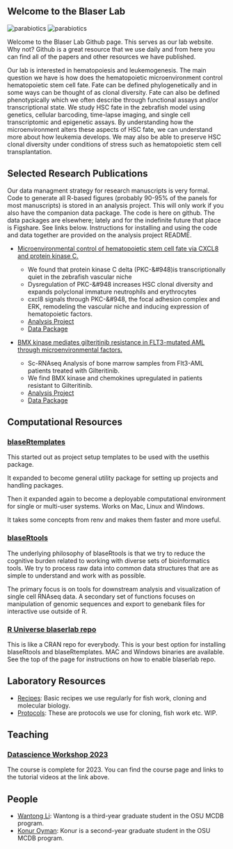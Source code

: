 ## Welcome to the Blaser Lab

![parabiotics](./images/parabiotics.tif)
![parabiotics](https://github.com/blaserlab/blaserlab/blob/main/images/parabiotics.tif)

Welcome to the Blaser Lab Github page.  This serves as our lab website. Why not?  Github is a great resource that we use daily and from here you can find all of the papers and other resources we have published.  

Our lab is interested in hematopoiesis and leukemogenesis. The main question we have is how does the hematopoietic microenvironment control hematopoietic stem cell fate.  Fate can be defined phylogenetically and in some ways can be thought of as clonal diversity.  Fate can also be defined phenotypically which we often describe through functional assays and/or transcriptional state.  We study HSC fate in the zebrafish model using genetics, cellular barcoding, time-lapse imaging, and single cell transcriptomic and epigenetic assays.  By understanding how the microenvironment alters these aspects of HSC fate, we can understand more about how leukemia develops.  We may also be able to preserve HSC clonal diversity under conditions of stress such as hematopoietic stem cell transplantation.   

## Selected Research Publications

Our data managment strategy for research manuscripts is very formal.  Code to generate all R-based figures (probably 90-95% of the panels for most manuscripts) is stored in an analysis project.  This will only work if you also have the companion data package.  The code is here on github.  The data packages are elsewhere; lately and for the indefinite future that place is Figshare.  See links below.  Instructions for installing and using the code and data together are provided on the analysis project README. 

* [Microenvironmental control of hematopoietic stem cell fate via CXCL8 and protein kinase C.](https://pubmed.ncbi.nlm.nih.gov/37209097/)
	* We found that protein kinase C delta (PKC-&#948)is transcriptionally quiet in the zebrafish vascular niche
	* Dysregulation of PKC-&#948 increases HSC clonal diversity and expands polyclonal immature neutrophils and erythrocytes
	* cxcl8 signals through PKC-&#948, the focal adhesion complex and ERK, remodeling the vascular niche and inducing expression of hematopoietic factors.
	* [Analysis Project](https://github.com/blaserlab/pkc_cxcl8)
	* [Data Package](https://data.mendeley.com/datasets/6s7vy929dc)

* [BMX kinase mediates gilteritinib resistance in FLT3-mutated AML through microenvironmental factors.](https://pubmed.ncbi.nlm.nih.gov/35797240/)
	* Sc-RNAseq Analysis of bone marrow samples from Flt3-AML patients treated with Gilteritinib.
	* We find BMX kinase and chemokines upregulated in patients resistant to Gilteritinib.
	* [Analysis Project](https://github.com/blaserlab/flt3_aml_bakerlab)
	* [Data Package](https://doi.org/10.6084/m9.figshare.23535606)

## Computational Resources

### [blaseRtemplates](https://github.com/blaserlab/blaseRtemplates)

This started out as project setup templates to be used with the usethis package.

It expanded to become general utility package for setting up projects and handling packages.

Then it expanded again to become a deployable computational environment for single or multi-user systems.  Works on Mac, Linux and Windows.

It takes some concepts from renv and makes them faster and more useful.

### [blaseRtools](https://blaserlab.github.io/blaseRtools/)

The underlying philosophy of blaseRtools is that we try to reduce the cognitive burden related to working with diverse sets of bioinformatics tools.  We try to process raw data into common data structures that are as simple to understand and work with as possible.  

The primary focus is on tools for downstream analysis and visualization of single cell RNAseq data.  A secondary set of functions focuses on manipulation of genomic sequences and export to genebank files for interactive use outside of R.

### [R Universe blaserlab repo](https://blaserlab.r-universe.dev/ui#builds)

This is like a CRAN repo for everybody.  This is your best option for installing blaseRtools and blaseRtemplates.  MAC and Windows binaries are available.  See the top of the page for instructions on how to enable blaserlab repo.

## Laboratory Resources

* [Recipes](https://github.com/blaserlab/recipes):  Basic recipes we use regularly for fish work, cloning and molecular biology.
* [Protocols](https://github.com/blaserlab/general_protocols):  These are protocols we use for cloning, fish work etc.  WIP.

## Teaching
### [Datascience Workshop 2023](https://blaserlab.github.io/datascience.curriculum/)

The course is complete for 2023.  You can find the course page and links to the tutorial videos at the link above.  

## People

* [Wantong Li](https://github.com/WantongLii):  Wantong is a third-year graduate student in the OSU MCDB program.
* [Konur Oyman](https://github.com/oyman4):  Konur is a second-year graduate student in the OSU MCDB program.

<!--
**blaserlab/blaserlab** is a ✨ _special_ ✨ repository because its `README.md` (this file) appears on your GitHub profile.

Here are some ideas to get you started:

- 🔭 I’m currently working on ...
- 🌱 I’m currently learning ...
- 👯 I’m looking to collaborate on ...
- 🤔 I’m looking for help with ...
- 💬 Ask me about ...
- 📫 How to reach me: ...
- 😄 Pronouns: ...
- ⚡ Fun fact: ...
-->
